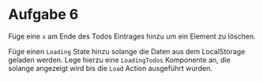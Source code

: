 # Aufgabe 6

Füge eine `x` am Ende des Todos Eintrages hinzu um ein Element zu löschen.

Füge einen `Loading` State hinzu solange die Daten aus dem LocalStorage geladen werden. Lege hierzu eine `LoadingTodos` Komponente an, die solange angezeigt wird bis die `Load` Action ausgeführt wurden.